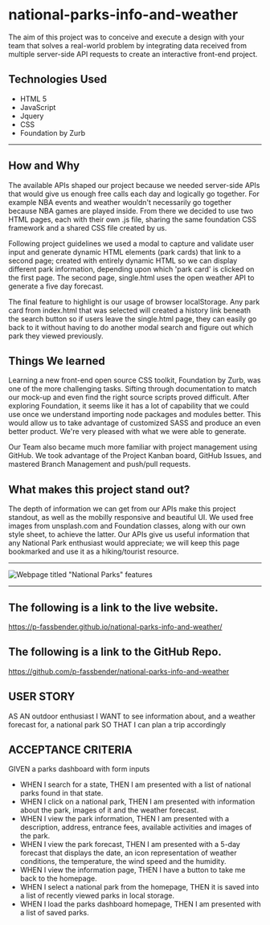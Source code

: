 # national-parks-info-and-weather

The aim of this project was to conceive and execute a design with your team that solves a real-world problem by integrating data received from multiple server-side API requests to create an interactive front-end project.

## Technologies Used
* HTML 5
* JavaScript
* Jquery
* CSS
* Foundation by Zurb


---

## How and Why
The available APIs shaped our project because we needed server-side APIs that would give us enough free calls each day and logically go together. For example NBA events and weather wouldn't necessarily go together because NBA games are played inside. From there we decided to use two HTML pages, each with their own .js file, sharing the same foundation CSS framework and a shared CSS file created by us.

Following project guidelines we used a modal to capture and validate user input and generate dynamic HTML elements (park cards) that link to a second page; created with entirely dynamic HTML so we can display different park information, depending upon which 'park card' is clicked on the first page. The second page, single.html uses the open weather API to generate a five day forecast.

The final feature to highlight is our usage of browser localStorage. Any park card from index.html that was selected will created a history link beneath the search button so if users leave the single.html page, they can easily go back to it without having to do another modal search and figure out which park they viewed previously.

## Things We learned
Learning a new front-end open source CSS toolkit, Foundation by Zurb, was one of the more challenging tasks. Sifting through documentation to match our mock-up and even find the right source scripts proved difficult. After exploring Foundation, it seems like it has a lot of capability that we could use once we understand importing node packages and modules better. This would allow us to take advantage of customized SASS and produce an even better product. We're very pleased with what we were able to generate.

Our Team also became much more familiar with project management using GitHub. We took advantage of the Project Kanban board, GitHub Issues, and mastered Branch Management and push/pull requests.

## What makes this project stand out?
The depth of information we can get from our APIs make this project standout, as well as the mobilly responsive and beautiful UI. We used free images from unsplash.com and Foundation classes, along with our own style sheet, to achieve the latter. Our APIs give us useful information that any National Park enthusiast would appreciate; we will keep this page bookmarked and use it as a hiking/tourist resource.

---

![Webpage titled "National Parks" features ](./assets/national-parks-screenshot.gif)

---

## The following is a link to the live website.
https://p-fassbender.github.io/national-parks-info-and-weather/

## The following is a link to the GitHub Repo.
https://github.com/p-fassbender/national-parks-info-and-weather 

## USER STORY
AS AN outdoor enthusiast
I WANT to see information about, and a weather forecast for, a national park
SO THAT I can plan a trip accordingly

## ACCEPTANCE CRITERIA
GIVEN a parks dashboard with form inputs

* WHEN I search for a state, THEN I am presented with a list of national parks found in that state.
* WHEN I click on a national park, THEN I am presented with information about the park, images of it and the weather forecast.
* WHEN I view the park information, THEN I am presented with a description, address, entrance fees, available activities and images of the park.
* WHEN I view the park forecast, THEN I am presented with a 5-day forecast that displays the date, an icon representation of weather conditions, the temperature, the wind speed and the humidity.
* WHEN I view the information page, THEN I have a button to take me back to the homepage.
* WHEN I select a national park from the homepage, THEN it is saved into a list of recently viewed parks in local storage.
* WHEN I load the parks dashboard homepage, THEN I am presented with a list of saved parks.

